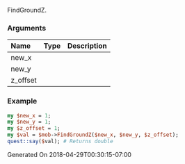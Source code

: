 FindGroundZ.
### Arguments
**Name**|**Type**|**Description**
:---|:---|:---
new_x||
new_y||
z_offset||

### Example

```perl
my $new_x = 1;
my $new_y = 1;
my $z_offset = 1;
my $val = $mob->FindGroundZ($new_x, $new_y, $z_offset);
quest::say($val); # Returns double
```


Generated On 2018-04-29T00:30:15-07:00